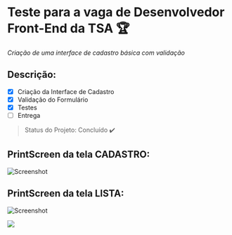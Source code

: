 # Teste para a vaga de Desenvolvedor Front-End da TSA :trophy:

*Criação de uma interface de cadastro básica com validação*

<h2>Descrição:</h2>

- [x] Criação da Interface de Cadastro
- [x] Validação do Formulário
- [x] Testes
- [ ] Entrega

> Status do Projeto: Concluído :heavy_check_mark:

<h2>PrintScreen da tela CADASTRO:</h2>

![Screenshot](https://raw.github.com/forg1v3n/tsa-test/master/assets/img/print5.png)

<h2>PrintScreen da tela LISTA:</h2>

![Screenshot](https://raw.github.com/forg1v3n/tsa-test/master/assets/img/lista1.png)

<img src="https://img.shields.io/badge/The%20Dream-Came%20True-blue">